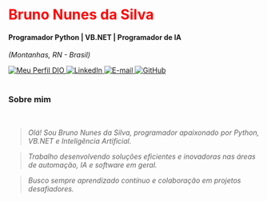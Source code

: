 <img align="center" padding="0" alt="" src="https://media.licdn.com/dms/image/D4D16AQHleJwD7SZAYg/profile-displaybackgroundimage-shrink_350_1400/0/1708634547699?e=1714608000&v=beta&t=UA9hWN_DX404qGZGPHM-UK7sf5sHymVXysBj3SvvR1I">
<br>
<h1> 
  <a href="https://www.linkedin.com/in/bruno-nunes-da-silva-74763b287/" style="color: #f00 !important; text-decoration: none; color: inherit;">
    <span>Bruno Nunes da Silva</span>
  </a>
</h1>

#### Programador Python | VB.NET | Programador de IA  
<i>(Montanhas, RN - Brasil)</i>

<!-- Botões com links -->
<a href="https://www.dio.me/users/Bruno%20Nunes%20da%20Silva" target="_blank" rel="noopener noreferrer">
  <img alt="Meu Perfil DIO" src="https://img.shields.io/badge/-Meu%20Perfil%20na%20DIO-0077B5?style=for-the-badge&logo=gitbook&logoColor=white" />
</a>
<a href="https://www.linkedin.com/in/bruno-nunes-da-silva-74763b287/" target="_blank" rel="noopener noreferrer">
  <img alt="LinkedIn" src="https://img.shields.io/badge/linkedin-%230077B5.svg?style=for-the-badge&logo=linkedin&logoColor=white" />
</a>
<a href="mailto:seuemail@exemplo.com">
  <img alt="E-mail" src="https://img.shields.io/badge/-Email-0077B5?style=for-the-badge&logo=microsoft-outlook&logoColor=white" />
</a>
<a href="https://github.com/BrunoNunesdaSilva" target="_blank" rel="noopener noreferrer">
  <img alt="GitHub" src="https://img.shields.io/badge/GitHub-0077B5?style=for-the-badge&logo=github&logoColor=white" />
</a>
<br>
<br>

### Sobre mim
<i>
<br>

> Olá! Sou Bruno Nunes da Silva, programador apaixonado por Python, VB.NET e Inteligência Artificial.

> Trabalho desenvolvendo soluções eficientes e inovadoras nas áreas de automação, IA e software em geral.

> Busco sempre aprendizado contínuo e colaboração em projetos desafiadores.
<br>
<br>
</i>

<br>

<img align="center" padding="0" alt="" src="https://media.licdn.com/dms/image/C5616AQEy_2s0SSuEUA/profile-displaybackgroundimage-shrink_350_1400/0/1658235864274?e=1714608000&v=beta&t=jYrHUWyaoJJ--afHNEZQvgMZ2w9tMoNetRLLjFJ_Oho">

